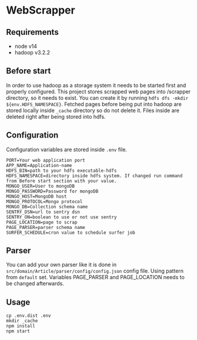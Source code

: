 # WebScrapper
## Requirements
- node v14
- hadoop v3.2.2
## Before start
In order to use hadoop as a storage system it needs to be started first and properly configured. 
This project stores scrapped web pages into /scrapper directory, so it needs to exist. You can create it by running
`hdfs dfs -mkdir ${env.HDFS_NAMESPACE}`. 
Fetched pages before being put into hadoop are stored locally inside `_cache` directory so do not delete it. Files inside are deleted right after being stored into hdfs.
## Configuration
Configuration variables are stored inside `.env` file.
```
PORT=Your web application port
APP_NAME=Application-name
HDFS_BIN=path to your hdfs executable-hdfs
HDFS_NAMESPACE=directory inside hdfs system. If changed run command from Before start section with your value.
MONGO_USER=User to mongoDB
MONGO_PASSWORD=Password for mongoDB
MONGO_HOST=MongoDB host
MONGO_PROTOCOL=Mongo protocol
MONGO_DB=Collection schema name
SENTRY_DSN=url to sentry dsn
SENTRY_ON=boolean to use or not use sentry
PAGE_LOCATION=page to scrap
PAGE_PARSER=parser schema name
SURFER_SCHEDULE=cron value to schedule surfer job
```
## Parser
You can add your own parser like it is done in `src/domain/Article/parser/config/config.json` config file. Using pattern from `default` set.
Variables PAGE_PARSER and PAGE_LOCATION needs to be changed afterwards.
## Usage
```
cp .env.dist .env
mkdir _cache
npm install
npm start
```